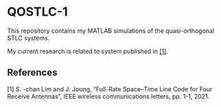 # QOSTLC-1
This repository contains my MATLAB simulations of the quasi-orthogonal STLC systems.

My current research is related to system published in [[1]](#1).

## References
<a id="1">[1]</a> 
S. -chan Lim and J. Joung, “Full-Rate Space–Time Line Code for Four Receive Antennas”, IEEE wireless communications letters, pp. 1-1, 2021.
